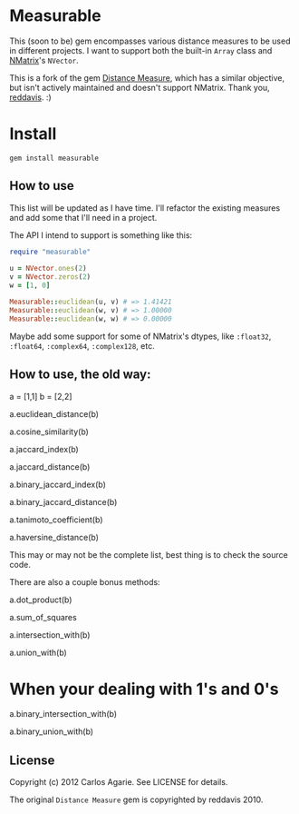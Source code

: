 # Measurable

This (soon to be) gem encompasses various distance measures to be used in different projects. I want to support both the built-in `Array` class and [NMatrix](http://github.com/sciruby/nmatrix)'s `NVector`.

This is a fork of the gem [Distance Measure](https://github.com/reddavis/Distance-Measures), which has a similar objective, but isn't actively maintained and doesn't support NMatrix. Thank you, [reddavis](https://github.com/reddavis). :)

# Install

`gem install measurable`
  
## How to use

This list will be updated as I have time. I'll refactor the existing measures and add some that I'll need in a project.

The API I intend to support is something like this:

```ruby
require "measurable"
	
u = NVector.ones(2)
v = NVector.zeros(2)
w = [1, 0]

Measurable::euclidean(u, v) # => 1.41421
Measurable::euclidean(w, v) # => 1.00000
Measurable::euclidean(w, w) # => 0.00000
```

Maybe add some support for some of NMatrix's dtypes, like `:float32`, `:float64`, `:complex64`, `:complex128`, etc.

## How to use, the old way:

  a = [1,1]
  b = [2,2]
  
  a.euclidean_distance(b)
  
  a.cosine_similarity(b)
  
  a.jaccard_index(b)
  
  a.jaccard_distance(b)
  
  a.binary_jaccard_index(b)
  
  a.binary_jaccard_distance(b)
  
  a.tanimoto_coefficient(b)
  
  a.haversine_distance(b)
  
This may or may not be the complete list, best thing is to check the source code.
  
There are also a couple bonus methods:

  a.dot_product(b)
  
  a.sum_of_squares
  
  a.intersection_with(b)
  
  a.union_with(b)
  
  # When your dealing with 1's and 0's
  a.binary_intersection_with(b)
  
  a.binary_union_with(b)

## License

Copyright (c) 2012 Carlos Agarie. See LICENSE for details.

The original `Distance Measure` gem is copyrighted by reddavis 2010.